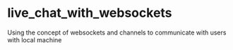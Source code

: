 # live_chat_with_websockets

Using the concept of websockets and channels to communicate with users with local machine
